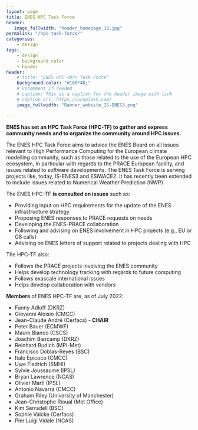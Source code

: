 ```yaml
---
layout: page
title: ENES HPC Task Force
header:
   image_fullwidth: "header_homepage_13.jpg"
permalink: "/hpc-task-force/"
categories:
    - design
tags:
    - design
    - background color
    - header
header:
    # title: "ENES HPC <br> Task Force"
    background-color: "#186F4D;"
    # uncomment if needed
    # caption: This is a caption for the header image with link
    # caption_url: https://unsplash.com/
    image_fullwidth: "Banner_website_IS-ENES3.png"

---
```


**ENES has set an HPC Task Force (HPC-TF) to gather and express community needs and to organize the community around HPC issues.**

The ENES HPC Task Force aims to advice the ENES Board on all issues relevant to High Performance Computing for the European climate modelling community, such as those related to the use of the European HPC ecosystem, in particular with regards to the PRACE European facility, and issues related to software developments. The ENES Task Force is serving projects like, today, IS-ENES3 and ESiWACE2. It has recently been extended to include issues related to Numerical Weather Prediction (NWP)

The ENES HPC-TF **is consulted on issues** such as:

- Providing input on HPC requirements for the update of the ENES infrastructure strategy
- Proposing ENES responses to PRACE requests on needs
- Developing the ENES-PRACE collaboration
- Following and advising on ENES involvement in HPC projects (e.g., EU or G8 calls)
- Advising on ENES letters of support related to projects dealing with HPC
 

The HPC-TF also:

- Follows the PRACE projects involving the ENES community
- Helps develop technology tracking with regards to future computing
- Follows exascale international issues
- Helps develop collaboration with vendors
 

**Members** of ENES HPC-TF are, as of July 2022:

- Fanny Adloff (DKRZ)
- Giovanni Aloisio (CMCC)
- Jean-Claude André (Cerfacs) - **CHAIR**
- Peter Bauer (ECMWF)
- Mauro Bianco (CSCS)
- Joachim Biercamp (DKRZ)
- Reinhard Budich (MPI-Met)
- Francisco Doblas-Reyes (BSC)
- Italo Epicoco (CMCC)
- Uwe Fladrich (SMHI)
- Sylvie Joussaume (IPSL)
- Bryan Lawrence (NCAS)
- Olivier Marti (IPSL)
- Antonio Navarra (CMCC)
- Graham Riley (University of Manchester)
- Jean-Christophe Rioual (Met Office)
- Kim Serradell (BSC)
- Sophie Valcke  (Cerfacs)
- Pier Luigi Vidale (NCAS)

